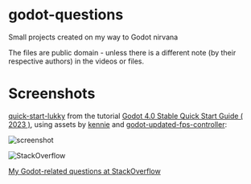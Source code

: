 godot-questions
==========

Small projects created on my way to Godot nirvana

The files are public domain - unless there is a different note (by their respective authors) in the videos or files.

Screenshots
==========

[quick-start-lukky](https://github.com/afarber/godot-questions/tree/master/quick-start-lukky) from the tutorial [Godot 4.0 Stable Quick Start Guide ( 2023 )](https://youtu.be/z_vI3WoAHGY), using assets by [kennie](https://www.kenney.nl) and [godot-updated-fps-controller](https://github.com/GarbajYT/godot_updated_fps_controller):

![screenshot](https://raw.github.com/afarber/godot-questions/master/quick-start-lukky/screenshot.png)

![StackOverflow](http://stackoverflow.com/users/flair/165071.png)

[My Godot-related questions at StackOverflow](http://stackoverflow.com/search?q=user:165071+[godot])

